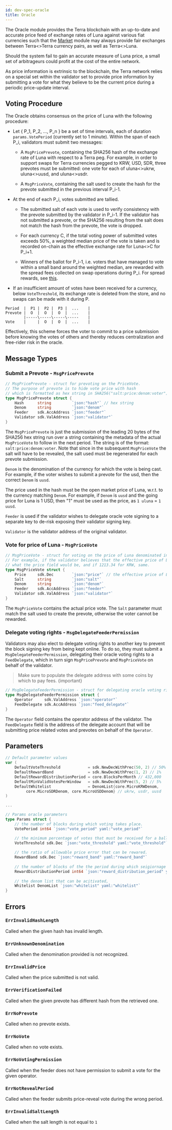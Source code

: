 ```yaml
---
id: dev-spec-oracle
title: Oracle
---
```


The Oracle module provides the Terra blockchain with an up-to-date and accurate price feed of exchange rates of Luna against various fiat currencies such that the [Market](dev-spec-market.md) module may always provide fair exchanges between Terra<>Terra currency pairs, as well as Terra<>Luna.

Should the system fail to gain an accurate measure of Luna price, a small set of arbitrageurs could profit at the cost of the entire network.

As price information is extrinsic to the blockchain, the Terra network relies on a special set within the validator set to provide price information by submitting a vote for what they believe to be the current price during a periodic price-update interval.

## Voting Procedure

The Oracle obtains consensus on the price of Luna with the following procedure:

* Let { P_1, P_2, ..., P_n } be a set of time intervals, each of duration `params.VotePeriod` (currently set to 1 minute). Within the span of each P_i, validators must submit two messages: 

  * A `MsgPricePrevote`, containing the SHA256 hash of the exchange rate of Luna with respect to a Terra peg. For example, in order to support swaps for Terra currencies pegged to KRW, USD, SDR, three prevotes must be submitted: one vote for each of uluna<>ukrw, uluna<>uusd, and uluna<>usdr.

  * A `MsgPriceVote`, containing the salt used to create the hash for the prevote submitted in the previous interval P_i-1.

* At the end of each P_i, votes submitted are tallied. 

  * The submitted salt of each vote is used to verify consistency with the prevote submitted by the validator in P_i-1. If the validator has not submitted a prevote, or the SHA256 resulting from the salt does not match the hash from the prevote, the vote is dropped.

  * For each currency C, if the total voting power of submitted votes exceeds 50%, a weighted median price of the vote is taken and is recorded on-chain as the effective exchange rate for Luna<>C for P_i+1.

  * Winners of the ballot for P_i-1, i.e. voters that have managed to vote within a small band around the weighted median, are rewarded with the spread fees collected on swap operations during P_i. For spread rewards, see [this](market.md#spread-rewards).
  
* If an insufficient amount of votes have been received for a currency, below `VoteThreshold`, its exchange rate is deleted from the store, and no swaps can be made with it during P. 

```text
Period  |  P1 |  P2 |  P3 |  ...    |
Prevote |  O  |  O  |  O  |  ...    |
        |-----\-----\-----\-----    |
Vote    |     |  O  |  O  |  ...    |
```

Effectively, this scheme forces the voter to commit to a price submission before knowing the votes of others and thereby reduces centralization and free-rider risk in the oracle.

## Message Types

### Submit a Prevote - `MsgPricePrevote`

```go
// MsgPricePrevote - struct for prevoting on the PriceVote.
// The purpose of prevote is to hide vote price with hash
// which is formatted as hex string in SHA256("salt:price:denom:voter")
type MsgPricePrevote struct {
    Hash      string         `json:"hash"` // hex string
    Denom     string         `json:"denom"`
    Feeder    sdk.AccAddress `json:"feeder"`
    Validator sdk.ValAddress `json:"validator"`
}
```

The `MsgPricePrevote` is just the submission of the leading 20 bytes of the SHA256 hex string run over a string containing the metadata of the actual `MsgPriceVote` to follow in the next period. The string is of the format: `salt:price:denom:voter`. Note that since in the subsequent `MsgPriceVote` the salt will have to be revealed, the salt used must be regenerated for each prevote submission.

`Denom` is the denomination of the currency for which the vote is being cast. For example, if the voter wishes to submit a prevote for the usd, then the correct `Denom` is `uusd`.

The price used in the hash must be the open market price of Luna, w.r.t. to the currency matching `Denom`. For example, if `Denom` is `uusd` and the going price for Luna is 1 USD, then "1" must be used as the price, as `1 uluna` = `1 uusd`. 

`Feeder` is used if the validator wishes to delegate oracle vote signing to a separate key to de-risk exposing their validator signing key.

`Validator` is the validator address of the original validator.

### Vote for price of Luna - `MsgPriceVote` 

```go
// MsgPriceVote - struct for voting on the price of Luna denominated in various Terra assets.
// For example, if the validator believes that the effective price of Luna in USD is 10.39, that's
// what the price field would be, and if 1213.34 for KRW, same.
type MsgPriceVote struct {
    Price     sdk.Dec        `json:"price"` // the effective price of Luna in {Denom}
    Salt      string         `json:"salt"`
    Denom     string         `json:"denom"`
    Feeder    sdk.AccAddress `json:"feeder"`
    Validator sdk.ValAddress `json:"validator"`
}
```

The `MsgPriceVote` contains the actual price vote. The `Salt` parameter must match the salt used to create the prevote, otherwise the voter cannot be rewarded.

### Delegate voting rights - `MsgDelegateFeederPermission`


Validators may also elect to delegate voting rights to another key to prevent the block signing key from being kept online. To do so, they must submit a `MsgDelegateFeederPermission`, delegating their oracle voting rights to a `FeedDelegate`, which in turn sign `MsgPricePrevote` and `MsgPriceVote` on behalf of the validator. 

> Make sure to populate the delegate address with some coins by which to pay fees.
{important}

```go
// MsgDelegateFeederPermission - struct for delegating oracle voting rights to another address.
type MsgDelegateFeederPermission struct {
	Operator     sdk.ValAddress `json:"operator"`
	FeedDelegate sdk.AccAddress `json:"feed_delegate"`
}
```

The `Operator` field contains the operator address of the validator. The `FeedDelegate` field is the address of the delegate account that will be submitting price related votes and prevotes on behalf of the `Operator`. 


## Parameters

```go
// Default parameter values
var (
	DefaultVoteThreshold            = sdk.NewDecWithPrec(50, 2) // 50%
	DefaultRewardBand               = sdk.NewDecWithPrec(1, 2) // 1%
	DefaultRewardDistributionPeriod = core.BlocksPerMonth // 432,000
	DefaultMinValidVotesPerWindow   = sdk.NewDecWithPrec(5, 2) // 5%
    DefaultWhitelist                = DenomList{core.MicroKRWDenom,
         core.MicroSDRDenom, core.MicroUSDDenom} // ukrw, usdr, uusd
)

...

// Params oracle parameters
type Params struct {
    // the number of blocks during which voting takes place.
    VotePeriod int64 `json:"vote_period" yaml:"vote_period"`

    // the minimum percentage of votes that must be received for a ballot to pass.
	VoteThreshold sdk.Dec `json:"vote_threshold" yaml:"vote_threshold"`
    
    // the ratio of allowable price error that can be rewared.
    RewardBand sdk.Dec `json:"reward_band" yaml:"reward_band"`
    
    // the number of blocks of the the period during which seigiornage reward comes in and then is distributed.
    RewardDistributionPeriod int64 `json:"reward_distribution_period" yaml:"reward_distribution_period"`
    
    // the denom list that can be acitivated,
	Whitelist DenomList `json:"whitelist" yaml:"whitelist"`
}
```

## Errors

### `ErrInvalidHashLength`

Called when the given hash has invalid length.

### `ErrUnknownDenomination`

Called when the denomination provided is not recognized.

### `ErrInvalidPrice`

Called when the price submitted is not valid.

### `ErrVerificationFailed`

Called when the given prevote has different hash from the retrieved one.

### `ErrNoPrevote`

Called when no prevote exists.

### `ErrNoVote`

Called when no vote exists.

### `ErrNoVotingPermission`

Called when the feeder does not have permission to submit a vote for the given operator.

### `ErrNotRevealPeriod`

Called when the feeder submits price-reveal vote during the wrong period.

### `ErrInvalidSaltLength`

Called when the salt length is not equal to `1`